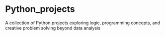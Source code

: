 # Python_projects
A collection of Python projects exploring logic, programming concepts, and creative problem solving beyond data analysis
